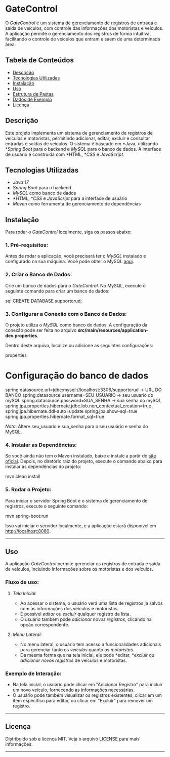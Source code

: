 # GateControl

O *GateControl* é um sistema de gerenciamento de registros de entrada e saída de veículos, com controle das informações dos motoristas e veículos. A aplicação permite o gerenciamento dos registros de forma intuitiva, facilitando o controle de veículos que entram e saem de uma determinada área.

## Tabela de Conteúdos

- [Descrição](#descrição)
- [Tecnologias Utilizadas](#tecnologias-utilizadas)
- [Instalação](#instalação)
- [Uso](#uso)
- [Estrutura de Pastas](#estrutura-de-pastas)
- [Dados de Exemplo](#dados-de-exemplo)
- [Licença](#licença)

## Descrição

Este projeto implementa um sistema de gerenciamento de registros de veículos e motoristas, permitindo adicionar, editar, excluir e consultar entradas e saídas de veículos. O sistema é baseado em *Java, utilizando **Spring Boot* para o backend e *MySQL* para o banco de dados. A interface de usuário é construída com *HTML, **CSS* e *JavaScript*.

## Tecnologias Utilizadas

- *Java 17*
- *Spring Boot* para o backend
- *MySQL* como banco de dados
- *HTML, **CSS* e *JavaScript* para a interface de usuário
- *Maven* como ferramenta de gerenciamento de dependências

## Instalação

Para rodar o *GateControl* localmente, siga os passos abaixo:

### 1. Pré-requisitos:

Antes de rodar a aplicação, você precisará ter o *MySQL* instalado e configurado na sua máquina. Você pode obter o MySQL [aqui](https://dev.mysql.com/downloads/installer/).

### 2. Criar o Banco de Dados:

Crie um banco de dados para o *GateControl*. No MySQL, execute o seguinte comando para criar um banco de dados:

sql
CREATE DATABASE supportcrud;

### 3. Configurar a Conexão com o Banco de Dados:

O projeto utiliza o *MySQL* como banco de dados. A configuração da conexão pode ser feita no arquivo **src/main/resources/application-dev.properties**.

Dentro deste arquivo, localize ou adicione as seguintes configurações:

properties
# Configuração do banco de dados
spring.datasource.url=jdbc:mysql://localhost:3306/supportcrud -> URL DO BANCO
spring.datasource.username=SEU_USUARIO   -> seu usuario do mySQL
spring.datasource.password=SUA_SENHA     -> sua senha do mySQL
spring.jpa.properties.hibernate.jdbc.lob.non_contextual_creation=true
spring.jpa.hibernate.ddl-auto=update
spring.jpa.show-sql=true
spring.jpa.properties.hibernate.format_sql=true


*Nota*: Altere seu_usuario e sua_senha para o seu usuário e senha do MySQL.

### 4. Instalar as Dependências:

Se você ainda não tem o Maven instalado, baixe e instale a partir do [site oficial](https://maven.apache.org/download.cgi). Depois, no diretório raiz do projeto, execute o comando abaixo para instalar as dependências do projeto:

mvn clean install


### 5. Rodar o Projeto:

Para iniciar o servidor Spring Boot e o sistema de gerenciamento de registros, execute o seguinte comando:

mvn spring-boot:run


Isso vai iniciar o servidor localmente, e a aplicação estará disponível em [http://localhost:8080](http://localhost:8080).

---

## Uso

A aplicação *GateControl* permite gerenciar os registros de entrada e saída de veículos, incluindo informações sobre os motoristas e dos veículos.

### Fluxo de uso:

1. *Tela Inicial:*
   - Ao acessar o sistema, o usuário verá uma lista de registros já salvos com as informações dos veículos e motoristas.
   - É possível *editar* ou *excluir* qualquer registro da lista.
   - O usuário também pode *adicionar novos registros*, clicando na opção correspondente.

2. *Menu Lateral:*
   - No menu lateral, o usuário tem acesso a funcionalidades adicionais para gerenciar tanto os *veículos* quanto os *motoristas*.
   - Da mesma forma que na tela inicial, ele pode *editar, **excluir* ou *adicionar novos registros* de veículos e motoristas.

### Exemplo de Interação:
- Na tela inicial, o usuário pode clicar em "Adicionar Registro" para incluir um novo veículo, fornecendo as informações necessárias.
- O usuário pode também visualizar os registros existentes, clicar em um item específico para editar, ou clicar em "Excluir" para remover um registro.

---

## Licença

Distribuído sob a licença MIT. Veja o arquivo [LICENSE](LICENSE) para mais informações.

---
